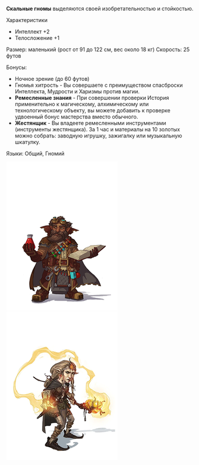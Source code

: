 **Скальные гномы** выделяются своей изобретательностью и стойкостью.

Характеристики
- Интеллект +2
- Телосложение +1

Размер: маленький  (рост от 91 до 122 см, вес около 18 кг)
Скорость: 25 футов

Бонусы:
- Ночное зрение (до 60 футов)
- Гномья хитрость - Вы совершаете с преимуществом спасброски Интеллекта, Мудрости и Харизмы против магии.
- **Ремесленные знания** - При совершении проверки История применительно к магическому, алхимическому или технологическому объекту, вы можете добавить к проверке удвоенный бонус мастерства вместо обычного.
- **Жестянщик**  - Вы владеете ремесленными инструментами (инструменты жестянщика). За 1 час и материалы на 10 золотых можно собрать: заводную игрушку, зажигалку или музыкальную шкатулку.

Языки: Общий, Гномий

![Скальный гном](../../Img/R-gnome-rock1.png)![Скальный гном](../../Img/R-gnome-rock2.png)